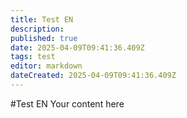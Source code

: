 ```yaml
---
title: Test EN
description: 
published: true
date: 2025-04-09T09:41:36.409Z
tags: test
editor: markdown
dateCreated: 2025-04-09T09:41:36.409Z
---
```


#Test EN
Your content here